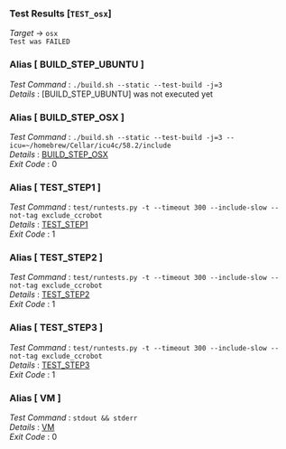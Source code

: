 ### Test Results [`TEST_osx`]   
*Target* -> `osx`   
`Test was FAILED`

### Alias [ BUILD_STEP_UBUNTU ]   
*Test Command* : `./build.sh --static --test-build -j=3`   
*Details*      : [BUILD_STEP_UBUNTU] was not executed yet   

   
### Alias [ BUILD_STEP_OSX ]   
*Test Command* : `./build.sh --static --test-build -j=3 --icu=~/homebrew/Cellar/icu4c/58.2/include`   
*Details*      : [BUILD_STEP_OSX](https://github.com/CCRobot/TestResults/blob/20180121T004011TEST_osx/BUILD_STEP_OSX_1.md)   
*Exit Code*    : 0   

   
### Alias [ TEST_STEP1 ]   
*Test Command* : `test/runtests.py -t --timeout 300 --include-slow --not-tag exclude_ccrobot`   
*Details*      : [TEST_STEP1](https://github.com/CCRobot/TestResults/blob/20180121T004011TEST_osx/TEST_STEP1_2.md)   
*Exit Code*    : 1   

   
### Alias [ TEST_STEP2 ]   
*Test Command* : `test/runtests.py -t --timeout 300 --include-slow --not-tag exclude_ccrobot`   
*Details*      : [TEST_STEP2](https://github.com/CCRobot/TestResults/blob/20180121T004011TEST_osx/TEST_STEP2_3.md)   
*Exit Code*    : 1   

   
### Alias [ TEST_STEP3 ]   
*Test Command* : `test/runtests.py -t --timeout 300 --include-slow --not-tag exclude_ccrobot`   
*Details*      : [TEST_STEP3](https://github.com/CCRobot/TestResults/blob/20180121T004011TEST_osx/TEST_STEP3_4.md)   
*Exit Code*    : 1   

   
### Alias [ VM ]   
*Test Command* : `stdout && stderr`   
*Details*      : [VM](https://github.com/CCRobot/TestResults/blob/20180121T004011TEST_osx/VM_5.md)   
*Exit Code*    : 0   

   
